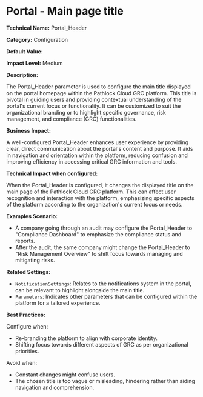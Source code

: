 # Portal - Main page title

**Technical Name:** Portal_Header

**Category:** Configuration

**Default Value:**

**Impact Level:** Medium

**Description:**

The Portal_Header parameter is used to configure the main title displayed on the portal homepage within the Pathlock Cloud GRC platform. This title is pivotal in guiding users and providing contextual understanding of the portal's current focus or functionality. It can be customized to suit the organizational branding or to highlight specific governance, risk management, and compliance (GRC) functionalities.

**Business Impact:**

A well-configured Portal_Header enhances user experience by providing clear, direct communication about the portal's content and purpose. It aids in navigation and orientation within the platform, reducing confusion and improving efficiency in accessing critical GRC information and tools.

**Technical Impact when configured:**

When the Portal_Header is configured, it changes the displayed title on the main page of the Pathlock Cloud GRC platform. This can affect user recognition and interaction with the platform, emphasizing specific aspects of the platform according to the organization's current focus or needs.

**Examples Scenario:**

- A company going through an audit may configure the Portal_Header to "Compliance Dashboard" to emphasize the compliance status and reports.
- After the audit, the same company might change the Portal_Header to "Risk Management Overview" to shift focus towards managing and mitigating risks.

**Related Settings:**

- `NotificationSettings`: Relates to the notifications system in the portal, can be relevant to highlight alongside the main title.
- `Parameters`: Indicates other parameters that can be configured within the platform for a tailored experience.

**Best Practices:** 

Configure when:
- Re-branding the platform to align with corporate identity.
- Shifting focus towards different aspects of GRC as per organizational priorities.

Avoid when:
- Constant changes might confuse users.
- The chosen title is too vague or misleading, hindering rather than aiding navigation and comprehension.